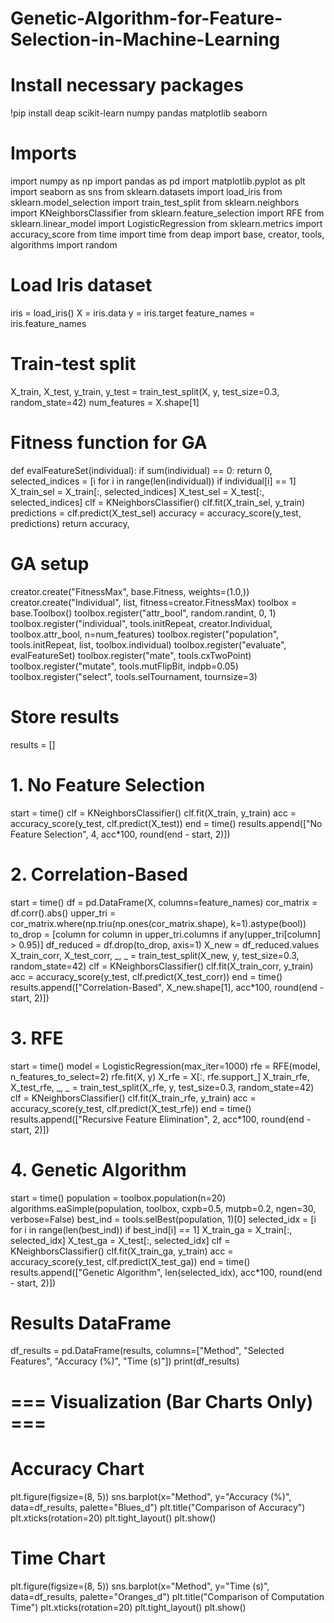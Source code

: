 # Genetic-Algorithm-for-Feature-Selection-in-Machine-Learning
# Install necessary packages
!pip install deap scikit-learn numpy pandas matplotlib seaborn

# Imports
import numpy as np
import pandas as pd
import matplotlib.pyplot as plt
import seaborn as sns
from sklearn.datasets import load_iris
from sklearn.model_selection import train_test_split
from sklearn.neighbors import KNeighborsClassifier
from sklearn.feature_selection import RFE
from sklearn.linear_model import LogisticRegression
from sklearn.metrics import accuracy_score
from time import time
from deap import base, creator, tools, algorithms
import random

# Load Iris dataset
iris = load_iris()
X = iris.data
y = iris.target
feature_names = iris.feature_names

# Train-test split
X_train, X_test, y_train, y_test = train_test_split(X, y, test_size=0.3, random_state=42)
num_features = X.shape[1]

# Fitness function for GA
def evalFeatureSet(individual):
    if sum(individual) == 0:
        return 0,
    selected_indices = [i for i in range(len(individual)) if individual[i] == 1]
    X_train_sel = X_train[:, selected_indices]
    X_test_sel = X_test[:, selected_indices]
    clf = KNeighborsClassifier()
    clf.fit(X_train_sel, y_train)
    predictions = clf.predict(X_test_sel)
    accuracy = accuracy_score(y_test, predictions)
    return accuracy,

# GA setup
creator.create("FitnessMax", base.Fitness, weights=(1.0,))
creator.create("Individual", list, fitness=creator.FitnessMax)
toolbox = base.Toolbox()
toolbox.register("attr_bool", random.randint, 0, 1)
toolbox.register("individual", tools.initRepeat, creator.Individual, toolbox.attr_bool, n=num_features)
toolbox.register("population", tools.initRepeat, list, toolbox.individual)
toolbox.register("evaluate", evalFeatureSet)
toolbox.register("mate", tools.cxTwoPoint)
toolbox.register("mutate", tools.mutFlipBit, indpb=0.05)
toolbox.register("select", tools.selTournament, tournsize=3)

# Store results
results = []

# 1. No Feature Selection
start = time()
clf = KNeighborsClassifier()
clf.fit(X_train, y_train)
acc = accuracy_score(y_test, clf.predict(X_test))
end = time()
results.append(["No Feature Selection", 4, acc*100, round(end - start, 2)])

# 2. Correlation-Based
start = time()
df = pd.DataFrame(X, columns=feature_names)
cor_matrix = df.corr().abs()
upper_tri = cor_matrix.where(np.triu(np.ones(cor_matrix.shape), k=1).astype(bool))
to_drop = [column for column in upper_tri.columns if any(upper_tri[column] > 0.95)]
df_reduced = df.drop(to_drop, axis=1)
X_new = df_reduced.values
X_train_corr, X_test_corr, _, _ = train_test_split(X_new, y, test_size=0.3, random_state=42)
clf = KNeighborsClassifier()
clf.fit(X_train_corr, y_train)
acc = accuracy_score(y_test, clf.predict(X_test_corr))
end = time()
results.append(["Correlation-Based", X_new.shape[1], acc*100, round(end - start, 2)])

# 3. RFE
start = time()
model = LogisticRegression(max_iter=1000)
rfe = RFE(model, n_features_to_select=2)
rfe.fit(X, y)
X_rfe = X[:, rfe.support_]
X_train_rfe, X_test_rfe, _, _ = train_test_split(X_rfe, y, test_size=0.3, random_state=42)
clf = KNeighborsClassifier()
clf.fit(X_train_rfe, y_train)
acc = accuracy_score(y_test, clf.predict(X_test_rfe))
end = time()
results.append(["Recursive Feature Elimination", 2, acc*100, round(end - start, 2)])

# 4. Genetic Algorithm
start = time()
population = toolbox.population(n=20)
algorithms.eaSimple(population, toolbox, cxpb=0.5, mutpb=0.2, ngen=30, verbose=False)
best_ind = tools.selBest(population, 1)[0]
selected_idx = [i for i in range(len(best_ind)) if best_ind[i] == 1]
X_train_ga = X_train[:, selected_idx]
X_test_ga = X_test[:, selected_idx]
clf = KNeighborsClassifier()
clf.fit(X_train_ga, y_train)
acc = accuracy_score(y_test, clf.predict(X_test_ga))
end = time()
results.append(["Genetic Algorithm", len(selected_idx), acc*100, round(end - start, 2)])

# Results DataFrame
df_results = pd.DataFrame(results, columns=["Method", "Selected Features", "Accuracy (%)", "Time (s)"])
print(df_results)

# === Visualization (Bar Charts Only) ===

# Accuracy Chart
plt.figure(figsize=(8, 5))
sns.barplot(x="Method", y="Accuracy (%)", data=df_results, palette="Blues_d")
plt.title("Comparison of Accuracy")
plt.xticks(rotation=20)
plt.tight_layout()
plt.show()

# Time Chart
plt.figure(figsize=(8, 5))
sns.barplot(x="Method", y="Time (s)", data=df_results, palette="Oranges_d")
plt.title("Comparison of Computation Time")
plt.xticks(rotation=20)
plt.tight_layout()
plt.show()
